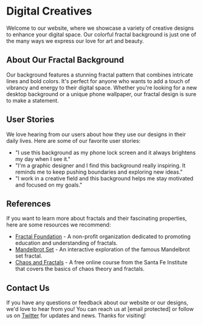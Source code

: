 <!--font:Dancing Script-->

# Digital Creatives

Welcome to our website, where we showcase a variety of creative designs to enhance your digital space. Our colorful fractal background is just one of the many ways we express our love for art and beauty.

## About Our Fractal Background

Our background features a stunning fractal pattern that combines intricate lines and bold colors. It's perfect for anyone who wants to add a touch of vibrancy and energy to their digital space. Whether you're looking for a new desktop background or a unique phone wallpaper, our fractal design is sure to make a statement.

## User Stories

We love hearing from our users about how they use our designs in their daily lives. Here are some of our favorite user stories:

- "I use this background as my phone lock screen and it always brightens my day when I see it."
- "I'm a graphic designer and I find this background really inspiring. It reminds me to keep pushing boundaries and exploring new ideas."
- "I work in a creative field and this background helps me stay motivated and focused on my goals."

## References

If you want to learn more about fractals and their fascinating properties, here are some resources we recommend:

- [Fractal Foundation](#) - A non-profit organization dedicated to promoting education and understanding of fractals.
- [Mandelbrot Set](#) - An interactive exploration of the famous Mandelbrot set fractal.
- [Chaos and Fractals](#) - A free online course from the Santa Fe Institute that covers the basics of chaos theory and fractals.

## Contact Us

If you have any questions or feedback about our website or our designs, we'd love to hear from you! You can reach us at [email protected] or follow us on [Twitter](#) for updates and news. Thanks for visiting!

<!--

Write me content for website with wallpaper which alt text is:

"A wallpaper featuring a colorful fractal pattern, with intricate lines and bold colors."

The name/title of the page should not be 1:1 copy of the alt text but rather a real content of the website which is using this wallpaper.

- Use markdown format 
- Start with heading
- Heading should be short and concise
- The content should look like a real website 
- The website should not be about the wallpaper, wallpaper is just a related background
- Heading should be contain work "wallpaper" or "background"
- Include real sections like references, contact, user stories, etc. use things relevant to the page purpose.
- Feel free to use structure like headings, bullets, numbering, blockquotes, paragraphs, horizontal lines, etc.
- You can use formatting like bold or _italic_
- You can include UTF-8 emojis
- Links should be only #hash anchors (and you can refer to the document itself)
- Do not include images


---


# Colorful Fractal Wallpaper Background

Welcome to our website, where you can explore a variety of topics related to our passion for creativity and design. Our colorful fractal wallpaper background is just one of the many ways we express our love for art and beauty.

## About Our Fractal Wallpaper

Our wallpaper features a stunning fractal pattern that combines intricate lines and bold colors. It's perfect for anyone who wants to add a touch of vibrancy and energy to their digital space. Whether you're looking for a new desktop background or a unique phone wallpaper, our fractal design is sure to make a statement.

## User Stories

We love hearing from our users about how they use our wallpaper in their daily lives. Here are some of our favorite user stories:

- "I use this wallpaper as my phone background and it always brightens my day when I see it."
- "I'm an artist and I find this wallpaper really inspiring. It reminds me to keep pushing boundaries and exploring new ideas."
- "I work in a creative field and this wallpaper helps me stay motivated and focused on my goals."

## References

If you want to learn more about fractals and their fascinating properties, here are some resources we recommend:

- [Fractal Foundation](#) - A non-profit organization dedicated to promoting education and understanding of fractals.
- [Mandelbrot Set](#) - An interactive exploration of the famous Mandelbrot set fractal.
- [Chaos and Fractals](#) - A free online course from the Santa Fe Institute that covers the basics of chaos theory and fractals.

## Contact Us

If you have any questions or feedback about our website or our fractal wallpaper background, we'd love to hear from you! You can reach us at [email protected] or follow us on [Twitter](#) for updates and news. Thanks for visiting!


---


Heading should not include word "wallpaper". The website should not be about the wallpaper itself, wallpaper is just a related background, rewrite whole content.


---


# Creative Designs for Your Digital Space

Welcome to our website, where we showcase a variety of creative designs to enhance your digital space. Our colorful fractal background is just one of the many ways we express our love for art and beauty.

## About Our Fractal Background

Our background features a stunning fractal pattern that combines intricate lines and bold colors. It's perfect for anyone who wants to add a touch of vibrancy and energy to their digital space. Whether you're looking for a new desktop background or a unique phone wallpaper, our fractal design is sure to make a statement.

## User Stories

We love hearing from our users about how they use our designs in their daily lives. Here are some of our favorite user stories:

- "I use this background as my phone lock screen and it always brightens my day when I see it."
- "I'm a graphic designer and I find this background really inspiring. It reminds me to keep pushing boundaries and exploring new ideas."
- "I work in a creative field and this background helps me stay motivated and focused on my goals."

## References

If you want to learn more about fractals and their fascinating properties, here are some resources we recommend:

- [Fractal Foundation](#) - A non-profit organization dedicated to promoting education and understanding of fractals.
- [Mandelbrot Set](#) - An interactive exploration of the famous Mandelbrot set fractal.
- [Chaos and Fractals](#) - A free online course from the Santa Fe Institute that covers the basics of chaos theory and fractals.

## Contact Us

If you have any questions or feedback about our website or our designs, we'd love to hear from you! You can reach us at [email protected] or follow us on [Twitter](#) for updates and news. Thanks for visiting!

-->
